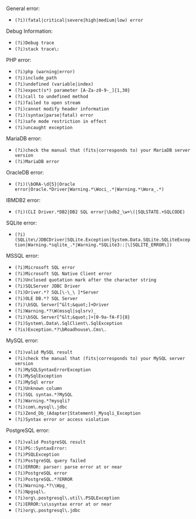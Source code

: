 General error: 
  - `(?i)(fatal|critical|severe|high|medium|low) error`

Debug Information:
  - `(?i)Debug trace`
  - `(?i)stack trace\:`

PHP error:
  - `(?i)php (warning|error)`
  - `(?i)include_path`
  - `(?i)undefined (variable|index)`
  - `(?i)expect(s*) parameter [A-Za-z0-9-_]{1,30}`
  - `(?i)call to undefined method`
  - `(?i)failed to open stream`
  - `(?i)cannot modify header information`
  - `(?i)(syntax|parse|fatal) error`
  - `(?i)safe mode restriction in effect`
  - `(?i)uncaught exception`

MariaDB error:
  - `(?i)check the manual that (fits|corresponds to) your MariaDB server version`
  - `(?i)MariaDB error`

OracleDB error:
  - `(?i)(\bORA-\d{5}|Oracle error|Oracle.*Driver|Warning.*\Woci_.*|Warning.*\Wora_.*)`

IBMDB2 error:
  - `(?i)(CLI Driver.*DB2|DB2 SQL error|\bdb2_\w+\(|SQLSTATE.+SQLCODE)`

SQLite error:
  - `(?i)(SQLite\/JDBCDriver|SQLite.Exception|System.Data.SQLite.SQLiteException|Warning.*sqlite_.*|Warning.*SQLite3::|\[SQLITE_ERROR\])`

MSSQL error:
  - `(?i)Microsoft SQL error`
  - `(?i)Microsoft SQL Native Client error`
  - `(?i)Unclosed quotation mark after the character string`
  - `(?i)SQLServer JDBC Driver`
  - `(?i)Driver.*? SQL[\-\_\ ]*Server`
  - `(?i)OLE DB.*? SQL Server`
  - `(?i)\bSQL Server[^&lt;&quot;]+Driver`
  - `(?i)Warning.*?\W(mssql|sqlsrv)_`
  - `(?i)\bSQL Server[^&lt;&quot;]+[0-9a-fA-F]{8}`
  - `(?i)System\.Data\.SqlClient\.SqlException`
  - `(?is)Exception.*?\bRoadhouse\.Cms\.`

MySQL error:
  - `(?i)valid MySQL result`
  - `(?i)check the manual that (fits|corresponds to) your MySQL server version`
  - `(?i)MySQLSyntaxErrorException`
  - `(?i)MySqlException`
  - `(?i)MySql error`
  - `(?i)Unknown column `
  - `(?i)SQL syntax.*?MySQL`
  - `(?i)Warning.*?mysqli?`
  - `(?i)com\.mysql\.jdbc`
  - `(?i)Zend_Db_(Adapter|Statement)_Mysqli_Exception`
  - `(?i)Syntax error or access violation`

PostgreSQL error:
  - `(?i)valid PostgreSQL result`
  - `(?i)PG::SyntaxError:`
  - `(?i)PSQLException`
  - `(?i)PostgreSQL query failed`
  - `(?i)ERROR: parser: parse error at or near`
  - `(?i)PostgreSQL error`
  - `(?i)PostgreSQL.*?ERROR`
  - `(?i)Warning.*?\\Wpg_`
  - `(?i)Npgsql\.`
  - `(?i)org\.postgresql\.util\.PSQLException`
  - `(?i)ERROR:\s\ssyntax error at or near`
  - `(?i)org\.postgresql\.jdbc`
